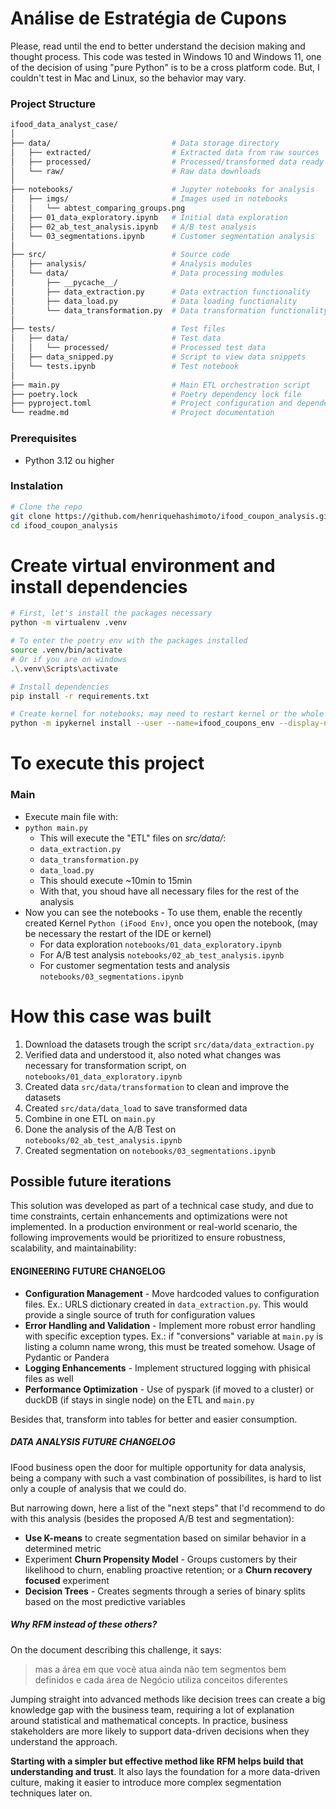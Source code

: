 # Análise de Estratégia de Cupons

Please, read until the end to better understand the decision making and thought process.
This code was tested in Windows 10 and Windows 11, one of the decision of using "pure Python" is to be a cross platform code. But, I couldn't test in Mac and Linux, so the behavior may vary.



### Project Structure

```bash
ifood_data_analyst_case/
│
├── data/                           # Data storage directory
│   ├── extracted/                  # Extracted data from raw sources
│   ├── processed/                  # Processed/transformed data ready for analysis
│   └── raw/                        # Raw data downloads
│
├── notebooks/                      # Jupyter notebooks for analysis
│   ├── imgs/                       # Images used in notebooks
│   │   └── abtest_comparing_groups.png
│   ├── 01_data_exploratory.ipynb   # Initial data exploration
│   ├── 02_ab_test_analysis.ipynb   # A/B test analysis
│   └── 03_segmentations.ipynb      # Customer segmentation analysis
│
├── src/                            # Source code
│   ├── analysis/                   # Analysis modules
│   └── data/                       # Data processing modules
│       ├── __pycache__/
│       ├── data_extraction.py      # Data extraction functionality
│       ├── data_load.py            # Data loading functionality
│       └── data_transformation.py  # Data transformation functionality
│
├── tests/                          # Test files
│   ├── data/                       # Test data
│   │   └── processed/              # Processed test data
│   ├── data_snipped.py             # Script to view data snippets
│   └── tests.ipynb                 # Test notebook
│
├── main.py                         # Main ETL orchestration script
├── poetry.lock                     # Poetry dependency lock file
├── pyproject.toml                  # Project configuration and dependencies
└── readme.md                       # Project documentation
```

### Prerequisites
- Python 3.12 ou higher


### Instalation 

```bash
# Clone the repo
git clone https://github.com/henriquehashimoto/ifood_coupon_analysis.git
cd ifood_coupon_analysis
```

# Create virtual environment and install dependencies
```bash
# First, let's install the packages necessary
python -m virtualenv .venv

# To enter the poetry env with the packages installed
source .venv/bin/activate 
# Or if you are on windows
.\.venv\Scripts\activate

# Install dependencies
pip install -r requirements.txt

# Create kernel for notebooks; may need to restart kernel or the whole vscode/cursor/IDE of choice
python -m ipykernel install --user --name=ifood_coupons_env --display-name "Python (iFood Env)" 
```


# To execute this project

### Main 

- Execute main file with:
- `python main.py`
  - This will execute the "ETL" files on *src/data/*:
  - `data_extraction.py`
  - `data_transformation.py`
  - `data_load.py`
  - This should execute ~10min to 15min
  - With that, you shoud have all necessary files for the rest of the analysis
- Now you can see the notebooks - To use them, enable the recently created Kernel `Python (iFood Env)`, once you open the notebook, (may be necessary the restart of the IDE or kernel)
    - For data exploration `notebooks/01_data_exploratory.ipynb`
    - For A/B test analysis `notebooks/02_ab_test_analysis.ipynb`
    - For customer segmentation tests and analysis `notebooks/03_segmentations.ipynb`


# How this case was built

1. Download the datasets trough the script `src/data/data_extraction.py`
2. Verified data and understood it, also noted what changes was necessary for transformation script, on `notebooks/01_data_exploratory.ipynb`
3. Created data `src/data/transformation` to clean and improve the datasets
4. Created `src/data/data_load` to save transformed data
5. Combine in one ETL on `main.py`
6. Done the analysis of the A/B Test on `notebooks/02_ab_test_analysis.ipynb`
7. Created segmentation on `notebooks/03_segmentations.ipynb`


## Possible future iterations 

This solution was developed as part of a technical case study, and due to time constraints, certain enhancements and optimizations were not implemented. In a production environment or real-world scenario, the following improvements would be prioritized to ensure robustness, scalability, and maintainability:

#### ENGINEERING FUTURE CHANGELOG

- **Configuration Management** - Move hardcoded values to configuration files. Ex.: URLS dictionary created in `data_extraction.py`. This would provide a single source of truth for configuration values
- **Error Handling and Validation** -  Implement more robust error handling with specific exception types. Ex.: if "conversions" variable at `main.py` is listing a column name wrong, this must be treated somehow. Usage of Pydantic or Pandera
- **Logging Enhancements** - Implement structured logging with phisical files as well
- **Performance Optimization** - Use of pyspark (if moved to a cluster) or duckDB (if stays in single node) on the ETL and `main.py` 

Besides that, transform into tables for better and easier consumption. 

##### DATA ANALYSIS FUTURE CHANGELOG

IFood business open the door for multiple opportunity for data analysis, being a company with such a vast combination of possibilites, is hard to list only a couple of analysis that we could do. 

But narrowing down, here a list of the "next steps" that I'd recommend to do with this analysis (besides the proposed A/B test and segmentation): 

- **Use K-means** to create segmentation based on similar behavior in a determined metric
- Experiment **Churn Propensity Model** - Groups customers by their likelihood to churn, enabling proactive retention; or a **Churn recovery focused** experiment
- **Decision Trees** - Creates segments through a series of binary splits based on the most predictive variables

##### Why RFM instead of these others?

On the document describing this challenge, it says: 

> mas a área em que você atua ainda não tem segmentos bem definidos e cada área de Negócio utiliza conceitos diferentes

Jumping straight into advanced methods like decision trees can create a big knowledge gap with the business team, requiring a lot of explanation around statistical and mathematical concepts. In practice, business stakeholders are more likely to support data-driven decisions when they understand the approach.

**Starting with a simpler but effective method like RFM helps build that understanding and trust**. It also lays the foundation for a more data-driven culture, making it easier to introduce more complex segmentation techniques later on.


